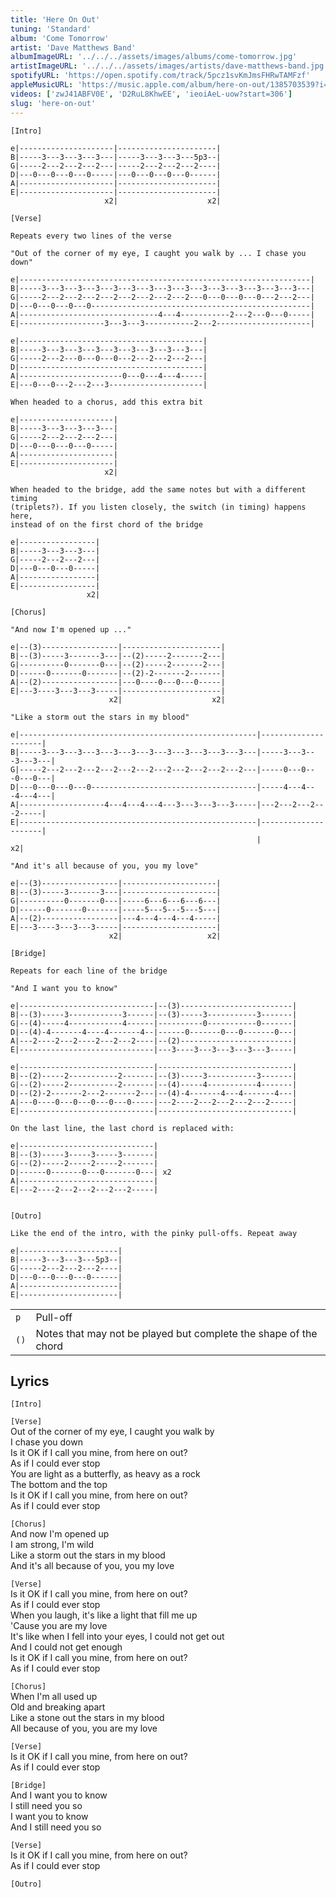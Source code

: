 ```yaml
---
title: 'Here On Out'
tuning: 'Standard'
album: 'Come Tomorrow'
artist: 'Dave Matthews Band'
albumImageURL: '../../../assets/images/albums/come-tomorrow.jpg'
artistImageURL: '../../../assets/images/artists/dave-matthews-band.jpg'
spotifyURL: 'https://open.spotify.com/track/5pcz1svKmJmsFHRwTAMFzf'
appleMusicURL: 'https://music.apple.com/album/here-on-out/1385703539?i=1385703547'
videos: ['zwJ41ABFV0E', 'D2RuL8KhwEE', 'ieoiAeL-uow?start=306']
slug: 'here-on-out'
---
```


```
[Intro]

e|---------------------|----------------------|
B|-----3---3---3---3---|-----3---3---3---5p3--|
G|-----2---2---2---2---|-----2---2---2---2----|
D|---0---0---0---0-----|---0---0---0---0------|
A|---------------------|----------------------|
E|---------------------|----------------------|
                     x2|                    x2|

[Verse]

Repeats every two lines of the verse

"Out of the corner of my eye, I caught you walk by ... I chase you down"

e|-----------------------------------------------------------------|
B|-----3---3---3---3---3---3---3---3---3---3---3---3---3---3---3---|
G|-----2---2---2---2---2---2---2---2---2---0---0---0---0---2---2---|
D|---0---0---0---0-------------------------------------------------|
A|-------------------------------4---4-----------2---2---0---0-----|
E|-------------------3---3---3-----------2---2---------------------|

e|-----------------------------------------|
B|-----3---3---3---3---3---3---3---3---3---|
G|-----2---2---0---0---0---2---2---2---2---|
D|-----------------------------------------|
A|-----------------------0---0---4---4-----|
E|---0---0---2---2---3---------------------|

When headed to a chorus, add this extra bit

e|---------------------|
B|-----3---3---3---3---|
G|-----2---2---2---2---|
D|---0---0---0---0-----|
A|---------------------|
E|---------------------|
                     x2|

When headed to the bridge, add the same notes but with a different timing
(triplets?). If you listen closely, the switch (in timing) happens here,
instead of on the first chord of the bridge

e|-----------------|
B|-----3---3---3---|
G|-----2---2---2---|
D|---0---0---0-----|
A|-----------------|
E|-----------------|
                 x2|

[Chorus]

"And now I'm opened up ..."

e|--(3)-----------------|----------------------|
B|--(3)-----3-------3---|--(2)-----2-------2---|
G|----------0-------0---|--(2)-----2-------2---|
D|------0-------0-------|--(2)-2-------2-------|
A|--(2)-----------------|---0----0---0---0-----|
E|---3----3---3---3-----|----------------------|
                      x2|                    x2|

"Like a storm out the stars in my blood"

e|-----------------------------------------------------|---------------------|
B|-----3---3---3---3---3---3---3---3---3---3---3---3---|-----3---3---3---3---|
G|-----2---2---2---2---2---2---2---2---2---2---2---2---|-----0---0---0---0---|
D|---0---0---0---0-------------------------------------|-----4---4---4---4---|
A|-------------------4---4---4---4---3---3---3---3-----|---2---2---2---2-----|
E|-----------------------------------------------------|---------------------|
                                                       |                   x2|

"And it's all because of you, you my love"

e|--(3)-----------------|---------------------|
B|--(3)-----3-------3---|---------------------|
G|----------0-------0---|-----6---6---6---6---|
D|------0-------0-------|-----5---5---5---5---|
A|--(2)-----------------|---4---4---4---4-----|
E|---3----3---3---3-----|---------------------|
                      x2|                   x2|

[Bridge]

Repeats for each line of the bridge

"And I want you to know"

e|------------------------------|--(3)-------------------------|
B|--(3)-----3------------3------|--(3)-----3-----------3-------|
G|--(4)-----4------------4------|----------0-----------0-------|
D|--(4)-4-------4----4-------4--|------0-------0---0-------0---|
A|---2----2---2----2---2---2----|--(2)-------------------------|
E|------------------------------|---3----3---3---3---3---3-----|

e|------------------------------|------------------------------|
B|--(2)-----2-----------2-------|--(3)-----3-----------3-------|
G|--(2)-----2-----------2-------|--(4)-----4-----------4-------|
D|--(2)-2-------2---2-------2---|--(4)-4-------4---4-------4---|
A|---0----0---0---0---0---0-----|---2----2---2---2---2---2-----|
E|------------------------------|------------------------------|

On the last line, the last chord is replaced with:

e|------------------------------|
B|--(3)-----3-----3-----3-------|
G|--(2)-----2-----2-----2-------|
D|------0-------0---0-------0---| x2
A|------------------------------|
E|---2----2---2---2---2---2-----|


[Outro]

Like the end of the intro, with the pinky pull-offs. Repeat away

e|----------------------|
B|-----3---3---3---5p3--|
G|-----2---2---2---2----|
D|---0---0---0---0------|
A|----------------------|
E|----------------------|
```

|      |                                                                  |
| ---- | ---------------------------------------------------------------- |
| `p`  | Pull-off                                                         |
| `()` | Notes that may not be played but complete the shape of the chord |

## Lyrics

`[Intro]`

`[Verse]`  
Out of the corner of my eye, I caught you walk by  
I chase you down  
Is it OK if I call you mine, from here on out?  
As if I could ever stop  
You are light as a butterfly, as heavy as a rock  
The bottom and the top  
Is it OK if I call you mine, from here on out?  
As if I could ever stop

`[Chorus]`  
And now I'm opened up  
I am strong, I'm wild  
Like a storm out the stars in my blood  
And it's all because of you, you my love

`[Verse]`  
Is it OK if I call you mine, from here on out?  
As if I could ever stop  
When you laugh, it's like a light that fill me up  
'Cause you are my love  
It's like when I fell into your eyes, I could not get out  
And I could not get enough  
Is it OK if I call you mine, from here on out?  
As if I could ever stop

`[Chorus]`  
When I'm all used up  
Old and breaking apart  
Like a stone out the stars in my blood  
All because of you, you are my love

`[Verse]`  
Is it OK if I call you mine, from here on out?  
As if I could ever stop

`[Bridge]`  
And I want you to know  
I still need you so  
I want you to know  
And I still need you so

`[Verse]`  
Is it OK if I call you mine, from here on out?  
As if I could ever stop

`[Outro]`

